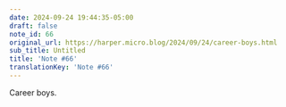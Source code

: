 ```yaml
---
date: 2024-09-24 19:44:35-05:00
draft: false
note_id: 66
original_url: https://harper.micro.blog/2024/09/24/career-boys.html
sub_title: Untitled
title: 'Note #66'
translationKey: 'Note #66'
---
```


Career boys.